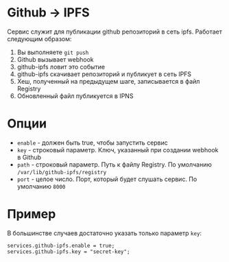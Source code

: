 # Github -> IPFS

Сервис служит для публикации github репозиторий в сеть ipfs. Работает следующим образом:
1. Вы выполняете `git push`
2. Github вызывает webhook
3. github-ipfs ловит это событие
4. github-ipfs скачивает репозиторий и публикует в сеть IPFS
5. Хеш, полученный на предыдущем шаге, записывается в файл Registry
6. Обновленный файл публикуется в IPNS

# Опции

* `enable` - должен быть true, чтобы запустить сервис
* `key` - строковый параметр. Ключ, указанный при создании webhook в Github
* `path` - строковый параметр. Путь к файлу Registry. По умолчанию `/var/lib/github-ipfs/registry`
* `port` - целое число. Порт, который будет слушать сервис. По умолчанию `8000`

# Пример

В большинстве случаев достаточно указать только параметр `key`:

```
services.github-ipfs.enable = true;
services.github-ipfs.key = "secret-key";
```
